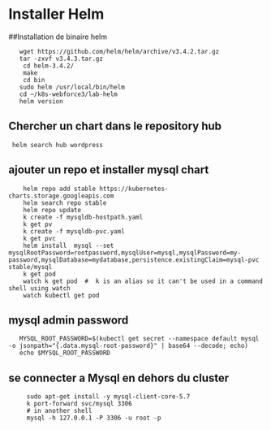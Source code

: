# Installer Helm
##Installation de binaire helm
```shell script
   wget https://github.com/helm/helm/archive/v3.4.2.tar.gz
   tar -zxvf v3.4.3.tar.gz
    cd helm-3.4.2/
    make
    cd bin
   sudo helm /usr/local/bin/helm
   cd ~/k8s-webforce3/lab-helm
   helm version
```
## Chercher un chart dans le repository hub 
``` helm search hub wordpress```  

## ajouter un repo et installer mysql chart
```shell script
    helm repo add stable https://kubernetes-charts.storage.googleapis.com
    helm search repo stable
    helm repo update
    k create -f mysqldb-hostpath.yaml
    k get pv
    k create -f mysqldb-pvc.yaml
    k get pvc
    helm install  mysql --set mysqlRootPassword=rootpassword,mysqlUser=mysql,mysqlPassword=my-password,mysqlDatabase=mydatabase,persistence.existingClaim=mysql-pvc stable/mysql
    k get pod
    watch k get pod  #  k is an alias so it can't be used in a command shell using watch
    watch kubectl get pod
```
## mysql admin password
```shell script
   MYSQL_ROOT_PASSWORD=$(kubectl get secret --namespace default mysql -o jsonpath="{.data.mysql-root-password}" | base64 --decode; echo)
   echo $MYSQL_ROOT_PASSWORD
```
## se connecter a Mysql en dehors du cluster 
```shell script
     sudo apt-get install -y mysql-client-core-5.7
     k port-forward svc/mysql 3306
     # in another shell 
     mysql -h 127.0.0.1 -P 3306 -u root -p
``` 

